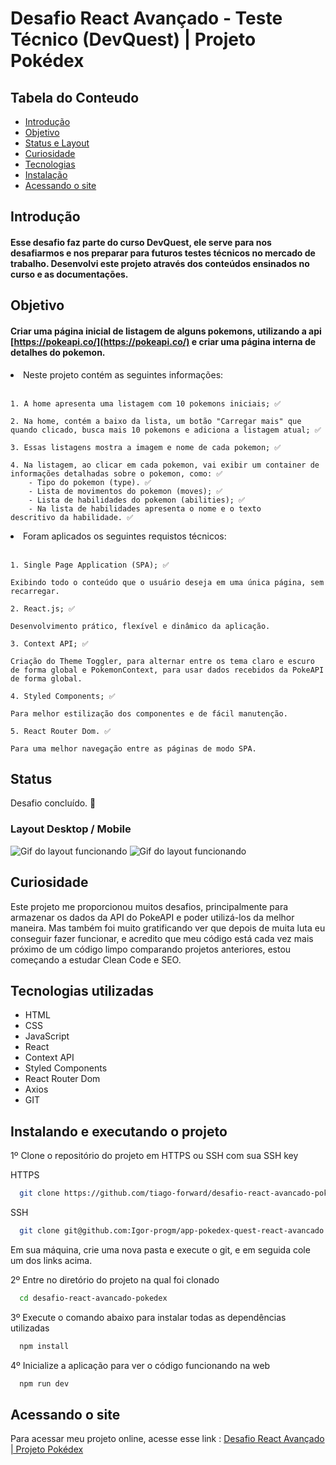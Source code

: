 # Desafio React Avançado - Teste Técnico (DevQuest) | Projeto Pokédex

## Tabela do Conteudo

<ul>
<li><a href="#introdução">Introdução</a></li>
<li><a href="#objetivo">Objetivo</a></li>
<li><a href="#status">Status e Layout</a></li>
<li><a href="#curiosidade">Curiosidade</a></li>
<li><a href="#tecnologias-utilizadas">Tecnologias</a></li>
<li><a href="#instalando-e-executando-o-projeto">Instalação</a></li>
<li><a href="#acessando-o-site">Acessando o site</a></li>
</ul>

## Introdução

#### Esse desafio faz parte do curso DevQuest, ele serve para nos desafiarmos e nos preparar para futuros testes técnicos no mercado de trabalho. Desenvolvi este projeto através dos conteúdos ensinados no curso e as documentações.

## Objetivo

#### Criar uma página inicial de listagem de alguns pokemons, utilizando a api [https://pokeapi.co/](https://pokeapi.co/) e criar uma página interna de detalhes do pokemon.

<li>Neste projeto contém as seguintes informações:<br><br>

    1. A home apresenta uma listagem com 10 pokemons iniciais; ✅

    2. Na home, contém a baixo da lista, um botão "Carregar mais" que quando clicado, busca mais 10 pokemons e adiciona a listagem atual; ✅

    3. Essas listagens mostra a imagem e nome de cada pokemon; ✅

    4. Na listagem, ao clicar em cada pokemon, vai exibir um container de informações detalhadas sobre o pokemon, como: ✅
        - Tipo do pokemon (type). ✅
        - Lista de movimentos do pokemon (moves); ✅
        - Lista de habilidades do pokemon (abilities); ✅
        - Na lista de habilidades apresenta o nome e o texto
    descritivo da habilidade. ✅


<li>Foram aplicados os seguintes requistos técnicos:<br><br>

    1. Single Page Application (SPA); ✅

    Exibindo todo o conteúdo que o usuário deseja em uma única página, sem recarregar.

    2. React.js; ✅
    
    Desenvolvimento prático, flexível e dinâmico da aplicação.
    
    3. Context API; ✅
    
    Criação do Theme Toggler, para alternar entre os tema claro e escuro de forma global e PokemonContext, para usar dados recebidos da PokeAPI de forma global.
  
    4. Styled Components; ✅
    
    Para melhor estilização dos componentes e de fácil manutenção.
    
    5. React Router Dom. ✅
    
    Para uma melhor navegação entre as páginas de modo SPA.


## Status

Desafio concluído. 🥰

### Layout Desktop / Mobile

<img src="./src/assets/layout-descktop.gif" alt="Gif do layout funcionando">
<img src="./src/assets/layout-mobile.gif" alt="Gif do layout funcionando">

## Curiosidade

Este projeto me proporcionou muitos desafios, principalmente para armazenar os dados da API do PokeAPI e poder utilizá-los da melhor maneira. Mas também foi muito gratificando ver que depois de muita luta eu conseguir fazer funcionar, e acredito que meu código está cada vez mais próximo de um código limpo comparando projetos anteriores, estou começando a estudar Clean Code e SEO.

## Tecnologias utilizadas

- HTML
- CSS
- JavaScript
- React
- Context API
- Styled Components
- React Router Dom
- Axios
- GIT

<!-- - [@vitejs/plugin-react](https://github.com/vitejs/vite-plugin-react/blob/main/packages/plugin-react/README.md) uses [Babel](https://babeljs.io/) for Fast Refresh
- [@vitejs/plugin-react-swc](https://github.com/vitejs/vite-plugin-react-swc) uses [SWC](https://swc.rs/) for Fast Refresh -->

## Instalando e executando o projeto

1º Clone o repositório do projeto em HTTPS ou SSH com sua SSH key

HTTPS
```bash
  git clone https://github.com/tiago-forward/desafio-react-avancado-pokedex.git
```

SSH
```bash
  git clone git@github.com:Igor-progm/app-pokedex-quest-react-avancado.git
```

Em sua máquina, crie uma nova pasta e execute o git, e em seguida cole um dos links acima.
<br>

2º Entre no diretório do projeto na qual foi clonado

```bash
  cd desafio-react-avancado-pokedex
```

3º Execute o comando abaixo para instalar todas as dependências utilizadas

```bash
  npm install
```

4º Inicialize a aplicação para ver o código funcionando na web

```bash
  npm run dev
```

<!-- ## Contribuições

Contribua com esse projeto e me ajuda a aprender melhores soluções de código e novas funcionalidades -->

## Acessando o site

Para acessar meu projeto online, acesse esse link : <a href="https://desafio-react-avancado-pokedex.vercel.app/" target="_blank">Desafio React Avançado | Projeto Pokédex</a>